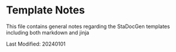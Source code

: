 # Template Notes
This file contains general notes regarding the StaDocGen templates including both markdown and jinja


Last Modified: 20240101
